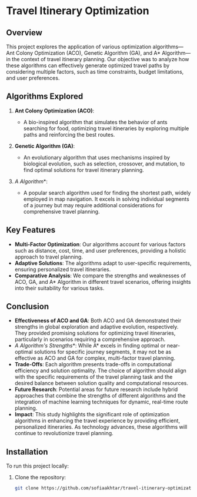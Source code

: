 # Travel Itinerary Optimization

## Overview

This project explores the application of various optimization algorithms—Ant Colony Optimization (ACO), Genetic Algorithm (GA), and A* Algorithm—in the context of travel itinerary planning. Our objective was to analyze how these algorithms can effectively generate optimized travel paths by considering multiple factors, such as time constraints, budget limitations, and user preferences.

## Algorithms Explored

1. **Ant Colony Optimization (ACO)**: 
   - A bio-inspired algorithm that simulates the behavior of ants searching for food, optimizing travel itineraries by exploring multiple paths and reinforcing the best routes.
   
2. **Genetic Algorithm (GA)**:
   - An evolutionary algorithm that uses mechanisms inspired by biological evolution, such as selection, crossover, and mutation, to find optimal solutions for travel itinerary planning.
   
3. **A* Algorithm**:
   - A popular search algorithm used for finding the shortest path, widely employed in map navigation. It excels in solving individual segments of a journey but may require additional considerations for comprehensive travel planning.

## Key Features

- **Multi-Factor Optimization**: Our algorithms account for various factors such as distance, cost, time, and user preferences, providing a holistic approach to travel planning.
- **Adaptive Solutions**: The algorithms adapt to user-specific requirements, ensuring personalized travel itineraries.
- **Comparative Analysis**: We compare the strengths and weaknesses of ACO, GA, and A* Algorithm in different travel scenarios, offering insights into their suitability for various tasks.

## Conclusion

- **Effectiveness of ACO and GA**: Both ACO and GA demonstrated their strengths in global exploration and adaptive evolution, respectively. They provided promising solutions for optimizing travel itineraries, particularly in scenarios requiring a comprehensive approach.
- **A* Algorithm's Strengths**: While A* excels in finding optimal or near-optimal solutions for specific journey segments, it may not be as effective as ACO and GA for complex, multi-factor travel planning.
- **Trade-Offs**: Each algorithm presents trade-offs in computational efficiency and solution optimality. The choice of algorithm should align with the specific requirements of the travel planning task and the desired balance between solution quality and computational resources.
- **Future Research**: Potential areas for future research include hybrid approaches that combine the strengths of different algorithms and the integration of machine learning techniques for dynamic, real-time route planning.
- **Impact**: This study highlights the significant role of optimization algorithms in enhancing the travel experience by providing efficient, personalized itineraries. As technology advances, these algorithms will continue to revolutionize travel planning.

## Installation

To run this project locally:

1. Clone the repository:
   ```bash
   git clone https://github.com/sofiaakhtar/travel-itinerary-optimization.git
